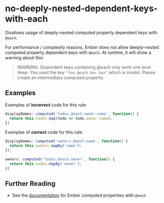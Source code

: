 # no-deeply-nested-dependent-keys-with-each

Disallows usage of deeply-nested computed property dependent keys with `@each`.

For performance / complexity reasons, Ember does not allow deeply-nested computed property dependent keys with `@each`. At runtime, it will show a warning about this:

> WARNING: Dependent keys containing @each only work one level deep. You used the key `"foo.@each.bar.baz"` which is invalid. Please create an intermediary computed property.

## Examples

Examples of **incorrect** code for this rule:

```js
displayNames: computed('todos.@each.owner.name', function() {
  return this.todos.map(todo => todo.owner.name);
})
```

Examples of **correct** code for this rule:

```js
displayNames: computed('owners.@each.name', function() {
  return this.owners.mapBy('name');
}),

owners: computed('todos.@each.owner', function() {
  return this.todos.mapBy('owner');
})
```

## Further Reading

* See the [documentation](https://guides.emberjs.com/release/object-model/computed-properties-and-aggregate-data/) for Ember computed properties with `@each`
